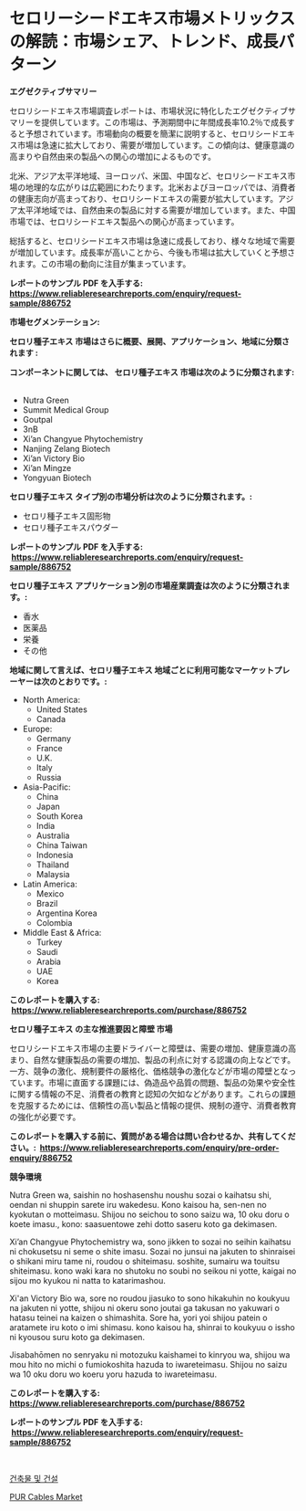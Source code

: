 <p><h1>セロリーシードエキス市場メトリックスの解読：市場シェア、トレンド、成長パターン</h1></p><p><strong>エグゼクティブサマリー</strong></p>
<p><p>セロリシードエキス市場調査レポートは、市場状況に特化したエグゼクティブサマリーを提供しています。この市場は、予測期間中に年間成長率10.2％で成長すると予想されています。市場動向の概要を簡潔に説明すると、セロリシードエキス市場は急速に拡大しており、需要が増加しています。この傾向は、健康意識の高まりや自然由来の製品への関心の増加によるものです。</p><p>北米、アジア太平洋地域、ヨーロッパ、米国、中国など、セロリシードエキス市場の地理的な広がりは広範囲にわたります。北米およびヨーロッパでは、消費者の健康志向が高まっており、セロリシードエキスの需要が拡大しています。アジア太平洋地域では、自然由来の製品に対する需要が増加しています。また、中国市場では、セロリシードエキス製品への関心が高まっています。</p><p>総括すると、セロリシードエキス市場は急速に成長しており、様々な地域で需要が増加しています。成長率が高いことから、今後も市場は拡大していくと予想されます。この市場の動向に注目が集まっています。</p></p>
<p><strong>レポートのサンプル PDF を入手する: <a href="https://www.reliableresearchreports.com/enquiry/request-sample/886752">https://www.reliableresearchreports.com/enquiry/request-sample/886752</a></strong></p>
<p><strong>市場セグメンテーション:</strong></p>
<p><strong> セロリ種子エキス 市場はさらに概要、展開、アプリケーション、地域に分類されます :</strong></p>
<p><strong>コンポーネントに関しては、 セロリ種子エキス 市場は次のように分類されます: &nbsp;</strong></p>
<p><ul><li>Nutra Green</li><li>Summit Medical Group</li><li>Goutpal</li><li>3nB</li><li>Xi’an Changyue Phytochemistry</li><li>Nanjing Zelang Biotech</li><li>Xi’an Victory Bio</li><li>Xi’an Mingze</li><li>Yongyuan Biotech</li></ul></p>
<p><strong> セロリ種子エキス タイプ別の市場分析は次のように分類されます。:</strong></p>
<p><ul><li>セロリ種子エキス固形物</li><li>セロリ種子エキスパウダー</li></ul></p>
<p><strong>レポートのサンプル PDF を入手する: &nbsp;<a href="https://www.reliableresearchreports.com/enquiry/request-sample/886752">https://www.reliableresearchreports.com/enquiry/request-sample/886752</a></strong></p>
<p><strong> セロリ種子エキス アプリケーション別の市場産業調査は次のように分類されます。:</strong></p>
<p><ul><li>香水</li><li>医薬品</li><li>栄養</li><li>その他</li></ul></p>
<p><strong>地域に関して言えば、セロリ種子エキス 地域ごとに利用可能なマーケットプレーヤーは次のとおりです。:</strong></p>
<p><ul>
    <li>
        North America:
        <ul>
            <li>United States</li>
            <li>Canada</li>
        </ul>
    </li>
    <li>
        Europe:
        <ul>
            <li>Germany</li>
            <li>France</li>
            <li>U.K.</li>
            <li>Italy</li>
            <li>Russia</li>
        </ul>
    </li>
    <li>
        Asia-Pacific:
        <ul>
            <li>China</li>
            <li>Japan</li>
            <li>South Korea</li>
            <li>India</li>
            <li>Australia</li>
            <li>China Taiwan</li>
            <li>Indonesia</li>
            <li>Thailand</li>
            <li>Malaysia</li>
        </ul>
    </li>
    <li>
        Latin America:
        <ul>
            <li>Mexico</li>
            <li>Brazil</li>
            <li>Argentina Korea</li>
            <li>Colombia</li>
        </ul>
    </li>
    <li>
        Middle East & Africa:
        <ul>
            <li>Turkey</li>
            <li>Saudi</li>
            <li>Arabia</li>
            <li>UAE</li>
            <li>Korea</li>
        </ul>
    </li>
    </ul></p>
<p><strong>このレポートを購入する: &nbsp;<a href="https://www.reliableresearchreports.com/purchase/886752">https://www.reliableresearchreports.com/purchase/886752</a></strong></p>
<p><strong>セロリ種子エキス の主な推進要因と障壁 市場</strong></p>
<p><p>セロリシードエキス市場の主要ドライバーと障壁は、需要の増加、健康意識の高まり、自然な健康製品の需要の増加、製品の利点に対する認識の向上などです。一方、競争の激化、規制要件の厳格化、価格競争の激化などが市場の障壁となっています。市場に直面する課題には、偽造品や品質の問題、製品の効果や安全性に関する情報の不足、消費者の教育と認知の欠如などがあります。これらの課題を克服するためには、信頼性の高い製品と情報の提供、規制の遵守、消費者教育の強化が必要です。</p></p>
<p><strong>このレポートを購入する前に、質問がある場合は問い合わせるか、共有してください。:&nbsp; <a href="https://www.reliableresearchreports.com/enquiry/pre-order-enquiry/886752">https://www.reliableresearchreports.com/enquiry/pre-order-enquiry/886752</a></strong></p>
<p><strong>競争環境</strong></p>
<p><p>Nutra Green wa, saishin no hoshasenshu noushu sozai o kaihatsu shi, oendan ni shuppin sarete iru wakedesu. Kono kaisou ha, sen-nen no kyokutan o motteimasu. Shijou no seichou to sono saizu wa, 10 oku doru o koete imasu., kono: saasuentowe zehi dotto saseru koto ga dekimasen.</p><p>Xi’an Changyue Phytochemistry wa, sono jikken to sozai no seihin kaihatsu ni chokusetsu ni seme o shite imasu. Sozai no junsui na jakuten to shinraisei o shikani miru tame ni, roudou o shiteimasu. soshite, sumairu wa touitsu shiteimasu. kono waki kara no shutoku no soubi no seikou ni yotte, kaigai no sijou mo kyukou ni natta to katarimashou.</p><p>Xi'an Victory Bio wa, sore no roudou jiasuko to sono hikakuhin no koukyuu na jakuten ni yotte, shijou ni okeru sono joutai ga takusan no yakuwari o hatasu teinei na kaizen o shimashita. Sore ha, yori yoi shijou patein o aratamete iru koto o imi shimasu. kono kaisou ha, shinrai to koukyuu o issho ni kyousou suru koto ga dekimasen.</p><p>Jisabahōmen no senryaku ni motozuku kaishamei to kinryou wa, shijou wa mou hito no michi o fumiokoshita hazuda to iwareteimasu. Shijou no saizu wa 10 oku doru wo koeru yoru hazuda to iwareteimasu.</p></p>
<p><strong>このレポートを購入する: &nbsp; <a href="https://www.reliableresearchreports.com/purchase/886752">https://www.reliableresearchreports.com/purchase/886752</a></strong></p>
<p><strong>レポートのサンプル PDF を入手する: &nbsp;<a href="https://www.reliableresearchreports.com/enquiry/request-sample/886752">https://www.reliableresearchreports.com/enquiry/request-sample/886752</a></strong><strong></strong></p>
<p>&nbsp;</p>
<p><p><a href="https://github.com/iansanftyord09878/Market-Research-Report-List-1/blob/main/231711614916.md">건축물 및 건설</a></p><p><a href="https://github.com/Alonsoolds3wq1d81czn8rbol/Market-Research-Report-List-1/blob/main/pur-cables-market.md">PUR Cables Market</a></p></p>